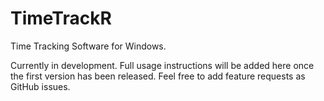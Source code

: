TimeTrackR
==========

Time Tracking Software for Windows.

Currently in development. Full usage instructions will be added here once the first version has been released. Feel free to add feature requests as GitHub issues. 